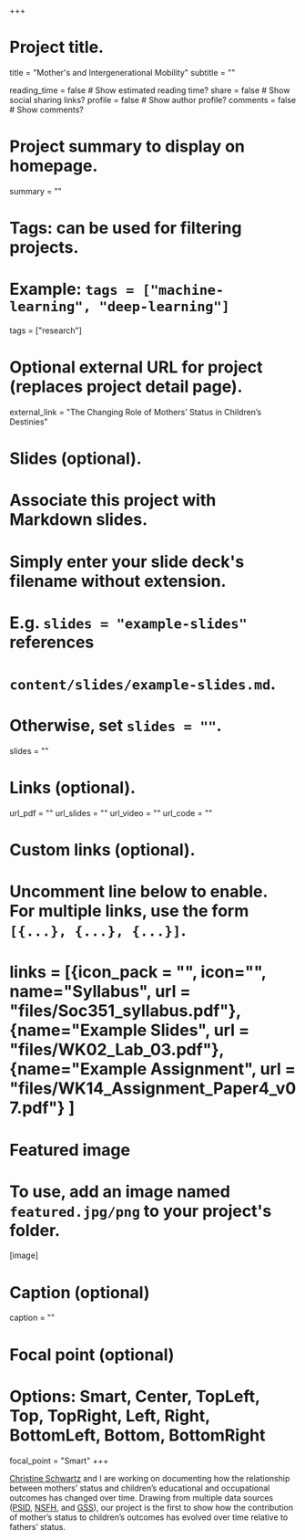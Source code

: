 +++
# Project title.
title = "Mother's and Intergenerational Mobility"
subtitle = ""

reading_time = false  # Show estimated reading time?
share = false  # Show social sharing links?
profile = false  # Show author profile?
comments = false  # Show comments?

# Project summary to display on homepage.
summary = "" 


# Tags: can be used for filtering projects.
# Example: `tags = ["machine-learning", "deep-learning"]`
tags = ["research"]

# Optional external URL for project (replaces project detail page).
external_link = "The Changing Role of Mothers’ Status in Children’s Destinies"

# Slides (optional).
#   Associate this project with Markdown slides.
#   Simply enter your slide deck's filename without extension.
#   E.g. `slides = "example-slides"` references 
#   `content/slides/example-slides.md`.
#   Otherwise, set `slides = ""`.
slides = ""

# Links (optional).
url_pdf = ""
url_slides = ""
url_video = ""
url_code = ""

# Custom links (optional).
#   Uncomment line below to enable. For multiple links, use the form `[{...}, {...}, {...}]`.
# links = [{icon_pack = "", icon="", name="Syllabus", url = "files/Soc351_syllabus.pdf"}, {name="Example Slides", url = "files/WK02_Lab_03.pdf"}, {name="Example Assignment", url = "files/WK14_Assignment_Paper4_v07.pdf"} ]

# Featured image
# To use, add an image named `featured.jpg/png` to your project's folder. 
[image]
  # Caption (optional)
  caption = ""
  
  # Focal point (optional)
  # Options: Smart, Center, TopLeft, Top, TopRight, Left, Right, BottomLeft, Bottom, BottomRight
  focal_point = "Smart"
+++

[Christine Schwartz](https://www.ssc.wisc.edu/~cschwart/) and I are working on documenting how the relationship between mothers’ status and children’s educational and occupational outcomes has changed over time. Drawing from multiple data sources ([PSID](https://psidonline.isr.umich.edu), [NSFH](https://www.ssc.wisc.edu/nsfh/), and [GSS](https://gss.norc.org)), our project is the first to show how the contribution of mother’s status to children’s outcomes has evolved over time relative to fathers’ status. 


